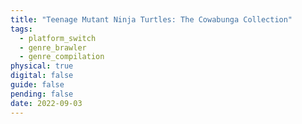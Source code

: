 ```yaml
---
title: "Teenage Mutant Ninja Turtles: The Cowabunga Collection"
tags:
  - platform_switch
  - genre_brawler
  - genre_compilation
physical: true
digital: false
guide: false
pending: false
date: 2022-09-03
---
```


